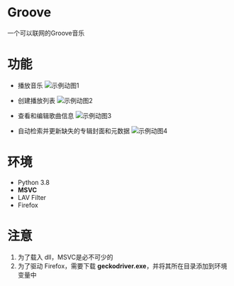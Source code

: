 # Groove
一个可以联网的Groove音乐

# 功能

* 播放音乐
![示例动图1](docs/screenshot/播放本地音乐.gif)

* 创建播放列表
![示例动图2](docs/screenshot/创建播放列表.gif)

* 查看和编辑歌曲信息
![示例动图3](docs/screenshot/编辑信息.gif)

* 自动检索并更新缺失的专辑封面和元数据
![示例动图4](docs/screenshot/爬虫.gif)

# 环境
* Python 3.8
* **MSVC**
* LAV Filter
* Firefox

# 注意
1. 为了载入 dll，MSVC是必不可少的
2. 为了驱动 Firefox，需要下载 **geckodriver.exe**，并将其所在目录添加到环境变量中

